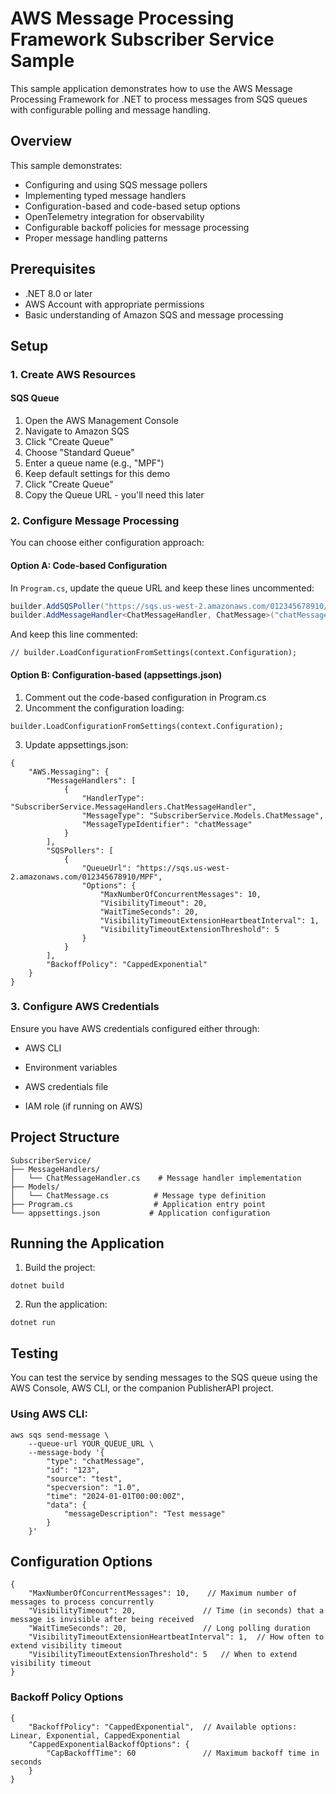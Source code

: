 ﻿# AWS Message Processing Framework Subscriber Service Sample

This sample application demonstrates how to use the AWS Message Processing Framework for .NET to process messages from SQS queues with configurable polling and message handling.

## Overview

This sample demonstrates:
- Configuring and using SQS message pollers
- Implementing typed message handlers
- Configuration-based and code-based setup options
- OpenTelemetry integration for observability
- Configurable backoff policies for message processing
- Proper message handling patterns

## Prerequisites

- .NET 8.0 or later
- AWS Account with appropriate permissions
- Basic understanding of Amazon SQS and message processing

## Setup

### 1. Create AWS Resources

#### SQS Queue
1. Open the AWS Management Console
2. Navigate to Amazon SQS
3. Click "Create Queue"
4. Choose "Standard Queue"
5. Enter a queue name (e.g., "MPF")
6. Keep default settings for this demo
7. Click "Create Queue"
8. Copy the Queue URL - you'll need this later

### 2. Configure Message Processing

You can choose either configuration approach:

#### Option A: Code-based Configuration

In `Program.cs`, update the queue URL and keep these lines uncommented:
```csharp
builder.AddSQSPoller("https://sqs.us-west-2.amazonaws.com/012345678910/MPF");
builder.AddMessageHandler<ChatMessageHandler, ChatMessage>("chatMessage");
```
And keep this line commented:

```
// builder.LoadConfigurationFromSettings(context.Configuration);
```
#### Option B: Configuration-based (appsettings.json)

1. Comment out the code-based configuration in Program.cs
2. Uncomment the configuration loading:
```
builder.LoadConfigurationFromSettings(context.Configuration);
```
3. Update appsettings.json:
```
{
    "AWS.Messaging": {
        "MessageHandlers": [
            {
                "HandlerType": "SubscriberService.MessageHandlers.ChatMessageHandler",
                "MessageType": "SubscriberService.Models.ChatMessage",
                "MessageTypeIdentifier": "chatMessage"
            }
        ],
        "SQSPollers": [
            {
                "QueueUrl": "https://sqs.us-west-2.amazonaws.com/012345678910/MPF",
                "Options": {
                    "MaxNumberOfConcurrentMessages": 10,
                    "VisibilityTimeout": 20,
                    "WaitTimeSeconds": 20,
                    "VisibilityTimeoutExtensionHeartbeatInterval": 1,
                    "VisibilityTimeoutExtensionThreshold": 5
                }
            }
        ],
        "BackoffPolicy": "CappedExponential"
    }
}
```

### 3. Configure AWS Credentials

Ensure you have AWS credentials configured either through:

- AWS CLI
    
- Environment variables
    
- AWS credentials file
    
- IAM role (if running on AWS)
    

## Project Structure
```
SubscriberService/
├── MessageHandlers/
│   └── ChatMessageHandler.cs    # Message handler implementation
├── Models/
│   └── ChatMessage.cs          # Message type definition
├── Program.cs                  # Application entry point
└── appsettings.json           # Application configuration
```

## Running the Application

1. Build the project:
```
dotnet build
```
2. Run the application:
```
dotnet run
```

## Testing

You can test the service by sending messages to the SQS queue using the AWS Console, AWS CLI, or the companion PublisherAPI project.

### Using AWS CLI:
```
aws sqs send-message \
    --queue-url YOUR_QUEUE_URL \
    --message-body '{
        "type": "chatMessage",
        "id": "123",
        "source": "test",
        "specversion": "1.0",
        "time": "2024-01-01T00:00:00Z",
        "data": {
            "messageDescription": "Test message"
        }
    }'
```

## Configuration Options
```
{
    "MaxNumberOfConcurrentMessages": 10,    // Maximum number of messages to process concurrently
    "VisibilityTimeout": 20,               // Time (in seconds) that a message is invisible after being received
    "WaitTimeSeconds": 20,                 // Long polling duration
    "VisibilityTimeoutExtensionHeartbeatInterval": 1,  // How often to extend visibility timeout
    "VisibilityTimeoutExtensionThreshold": 5   // When to extend visibility timeout
}
```
### Backoff Policy Options
```
{
    "BackoffPolicy": "CappedExponential",  // Available options: Linear, Exponential, CappedExponential
    "CappedExponentialBackoffOptions": {
        "CapBackoffTime": 60               // Maximum backoff time in seconds
    }
}
```

